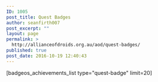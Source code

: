 ```yaml
---
ID: 1005
post_title: Quest Badges
author: seanfirth007
post_excerpt: ""
layout: page
permalink: >
  http://allianceofdroids.org.au/aod/quest-badges/
published: true
post_date: 2016-10-19 12:40:43
---
```

[badgeos_achievements_list type="quest-badge" limit=20]